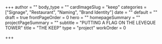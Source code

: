 +++
author = ""
body_type = ""
cardImageSlug = "keep"
categories = ["Signage", "Restaurant", "Naming", "Brand Identity"]
date = ""
default = ""
draft = true
frontPageOrder = 0
hero = ""
homepageSummary = ""
projectPageSummary = ""
subtitle = "PUTTING A FLAG ON THE LEVEQUE TOWER"
title = "THE KEEP"
type = "project"
workOrder = 0

+++
